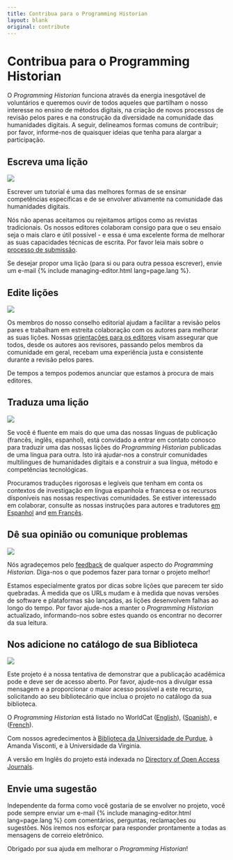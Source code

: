 ```yaml
---
title: Contribua para o Programming Historian
layout: blank
original: contribute
---
```


# Contribua para o Programming Historian

O _Programming Historian_ funciona através da energia inesgotável de voluntários e queremos ouvir de todos aqueles que partilham o nosso interesse no ensino de métodos digitais, na criação de novos processos de revisão pelos pares e na construção da diversidade na comunidade das humanidades digitais. A seguir, delineamos formas comuns de contribuir; por favor, informe-nos de quaisquer ideias que tenha para alargar a participação.

## Escreva uma lição

<img src="{{site.baseurl}}/images/author-sm.png" class="garnish rounded float-right" />

Escrever um tutorial é uma das melhores formas de se ensinar competências específicas e de se envolver ativamente na comunidade das humanidades digitais.

Nós não apenas aceitamos ou rejeitamos artigos como as revistas tradicionais. Os nossos editores colaboram consigo para que o seu ensaio seja o mais claro e útil possível - e essa é uma excelente forma de melhorar as suas capacidades técnicas de escrita. Por favor leia mais sobre o [processo de submissão][submissions].

Se desejar propor uma lição (para si ou para outra pessoa escrever), envie um e-mail {% include managing-editor.html lang=page.lang %}.


## Edite lições

<img src="{{site.baseurl}}/gallery/editor-guidelines.png" class="garnish rounded float-right" />


Os membros do nosso conselho editorial ajudam a facilitar a revisão pelos pares e trabalham em estreita colaboração com os autores para melhorar as suas lições. Nossas [orientações para os editores](editor-guidelines) visam assegurar que todos, desde os autores aos revisores, passando pelos membros da comunidade em geral, recebam uma experiência justa e consistente durante a revisão pelos pares.

De tempos a tempos podemos anunciar que estamos à procura de mais editores.

## Traduza uma lição

<img src="{{site.baseurl}}/images/translator.png" class="garnish rounded float-right" />

Se você é fluente em mais do que uma das nossas línguas de publicação (francês, inglês, espanhol), está convidado a entrar em contato conosco para traduzir uma das nossas lições do _Programming Historian_ publicadas de uma língua para outra. Isto irá ajudar-nos a construir comunidades multilingues de humanidades digitais e a construir a sua língua, método e competências tecnológicas.

Procuramos traduções rigorosas e legíveis que tenham em conta os contextos de investigação em língua espanhola e francesa e os recursos disponíveis nas nossas respectivas comunidades. Se estiver interessado em colaborar, consulte as nossas instruções para autores e tradutores [em Espanhol](/es/guia-para-autores.html) and [em Françês](/fr/consignes-auteurs.html).

## Dê sua opinião ou comunique problemas

<img src="{{site.baseurl}}/images/reader-sm.png" class="garnish rounded float-right" />

Nós agradeçemos pelo [feedback](feedback.html) de qualquer aspecto do _Programming Historian_. Diga-nos o que podemos fazer para tornar o projeto melhor!

Estamos especialmente gratos por dicas sobre lições que parecem ter sido quebradas. À medida que os URLs mudam e à medida que novas versões de software e plataformas são lançadas, as lições desenvolvem falhas ao longo do tempo. Por favor ajude-nos a manter o _Programming Historian_ actualizado, informando-nos sobre estes quando os encontrar no decorrer da sua leitura.


## Nos adicione no catálogo de sua Biblioteca

<img src="{{site.baseurl}}/images/library-catalogue.png" class="garnish float-right" />


Este projeto é a nossa tentativa de demonstrar que a publicação acadêmica pode e deve ser de acesso aberto. Por favor, ajude-nos a divulgar essa mensagem e a proporcionar o maior acesso possível a este recurso, solicitando ao seu bibliotecário que inclua o projeto no catálogo da sua biblioteca.

O _Programming Historian_ está listado no WorldCat ([English](http://www.worldcat.org/title/programming-historian/oclc/951537099)), ([Spanish](https://www.worldcat.org/title/programming-historian-en-espanol/oclc/1061292935&referer=brief_results)), e ([French](https://uva.worldcat.org/title/programming-historian-en-franais/oclc/1104391842)).

Com nossos agredecimentos à [Biblioteca da Universidade de Purdue](http://purdue-primo-prod.hosted.exlibrisgroup.com/primo_library/libweb/action/dlDisplay.do?vid=PURDUE&search_scope=everything&docId=PURDUE_ALMA51671812890001081&fn=permalink), à Amanda Visconti, e à Universidade da Virginia.

A versão em Inglês do projeto está indexada no [Directory of Open Access Journals](https://doaj.org/toc/2397-2068).


## Envie uma sugestão

Independente da forma como você gostaria de se envolver no projeto, você pode sempre enviar um e-mail {% include managing-editor.html lang=page.lang %} com comentários, perguntas, reclamações ou sugestões. Nós iremos nos esforçar para responder prontamente a todas as mensagens de correio eletrônico.

Obrigado por sua ajuda em melhorar o _Programming Historian_!

 [submissions]: {{site.baseurl}}/author-guidelines
 [reviewers]: {{site.baseurl}}/reviewer-guidelines
